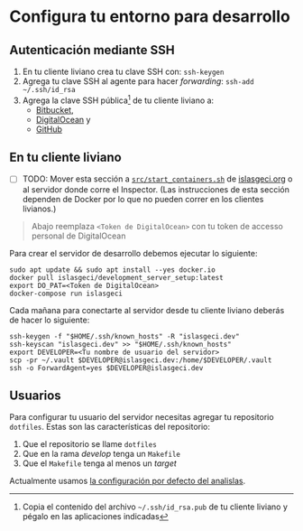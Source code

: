 # Configura tu entorno para desarrollo

## Autenticación mediante SSH

1. En tu cliente liviano crea tu clave SSH con: `ssh-keygen`
1. Agrega tu clave SSH al agente para hacer _forwarding_: `ssh-add ~/.ssh/id_rsa`
1. Agrega la clave SSH pública[^ssh_pub] de tu cliente liviano a:
    - [Bitbucket](https://bitbucket.org/account/settings/ssh-keys/),
    - [DigitalOcean](https://cloud.digitalocean.com/account/security) y
    - [GitHub](https://github.com/settings/keys/)

[^ssh_pub]: Copia el contenido del archivo `~/.ssh/id_rsa.pub` de tu cliente liviano y pégalo en las aplicaciones indicadas

## En tu cliente liviano

- [ ] TODO: Mover esta sección a [`src/start_containers.sh`](https://github.com/IslasGECI/islasgeci.org/blob/develop/src/start_containers) de [islasgeci.org](https://github.com/IslasGECI/islasgeci.org) o al servidor donde corre el Inspector. (Las instrucciones de esta sección dependen de Docker por lo que no pueden correr en los clientes livianos.)

> Abajo reemplaza `<Token de DigitalOcean>` con tu token de accesso personal de DigitalOcean
    
Para crear el servidor de desarrollo debemos ejecutar lo siguiente:
```shell
sudo apt update && sudo apt install --yes docker.io
docker pull islasgeci/development_server_setup:latest
export DO_PAT=<Token de DigitalOcean>
docker-compose run islasgeci
```
Cada mañana para conectarte al servidor desde tu cliente liviano deberás de hacer lo siguiente:
```shel
ssh-keygen -f "$HOME/.ssh/known_hosts" -R "islasgeci.dev"
ssh-keyscan "islasgeci.dev" >> "$HOME/.ssh/known_hosts"
export DEVELOPER=<Tu nombre de usuario del servidor>
scp -pr ~/.vault $DEVELOPER@islasgeci.dev:/home/$DEVELOPER/.vault
ssh -o ForwardAgent=yes $DEVELOPER@islasgeci.dev
```

## Usuarios

Para configurar tu usuario del servidor necesitas agregar tu repositorio `dotfiles`. Estas son las
características del repositorio:
1. Que el repositorio se llame `dotfiles`
1. Que en la rama _develop_ tenga un `Makefile`
1. Que el `Makefile` tenga al menos un _target_

Actualmente usamos [la configuración por defecto del analislas](https://github.com/analislas/dotfiles).
